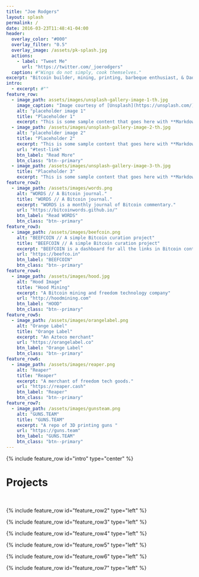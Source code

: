 ```yaml
---
title: "Joe Rodgers"
layout: splash
permalink: /
date: 2016-03-23T11:48:41-04:00
header:
  overlay_color: "#000"
  overlay_filter: "0.5"
  overlay_image: /assets/pk-splash.jpg
  actions:
    - label: "Tweet Me"
      url: "https://twitter.com/_joerodgers"
  caption: #"Wings do not simply, cook themselves."
excerpt: "Bitcoin builder, mining, printing, barbeque enthusiast, & Dad."
intro: 
  - excerpt: #""
feature_row:
  - image_path: assets/images/unsplash-gallery-image-1-th.jpg
    image_caption: "Image courtesy of [Unsplash](https://unsplash.com/)"
    alt: "placeholder image 1"
    title: "Placeholder 1"
    excerpt: "This is some sample content that goes here with **Markdown** formatting."
  - image_path: /assets/images/unsplash-gallery-image-2-th.jpg
    alt: "placeholder image 2"
    title: "Placeholder 2"
    excerpt: "This is some sample content that goes here with **Markdown** formatting."
    url: "#test-link"
    btn_label: "Read More"
    btn_class: "btn--primary"
  - image_path: /assets/images/unsplash-gallery-image-3-th.jpg
    title: "Placeholder 3"
    excerpt: "This is some sample content that goes here with **Markdown** formatting."
feature_row2:
  - image_path: /assets/images/words.png
    alt: "WORDS // A Bitcoin journal."
    title: "WORDS // A Bitcoin journal."
    excerpt: "WORDS is a monthly journal of Bitcoin commentary."
    url: "https://bitcoinwords.github.io/"
    btn_label: "Read WORDS"
    btn_class: "btn--primary"
feature_row3:
  - image_path: /assets/images/beefcoin.png
    alt: "BEEFCOIN // A simple Bitcoin curation project"
    title: "BEEFCOIN // A simple Bitcoin curation project"
    excerpt: "BEEFCOIN is a dashboard for all the links in Bitcoin content."
    url: "https://beefco.in"
    btn_label: "BEEFCOIN"
    btn_class: "btn--primary"
feature_row4:
  - image_path: /assets/images/hood.jpg
    alt: "Hood Image"
    title: "Hood Mining"
    excerpt: "A Bitcoin mining and freedom technology company"
    url: "http://hoodmining.com"
    btn_label: "HOOD"
    btn_class: "btn--primary"
feature_row5:
  - image_path: /assets/images/orangelabel.png
    alt: "Orange Label"
    title: "Orange Label"
    excerpt: "An Azteco merchant"
    url: "https://orangelabel.co"
    btn_label: "Orange Label"
    btn_class: "btn--primary"
feature_row6:
  - image_path: /assets/images/reaper.png
    alt: "Reaper"
    title: "Reaper"
    excerpt: "A merchant of freedom tech goods."
    url: "https://reaper.cash"
    btn_label: "Reaper"
    btn_class: "btn--primary"
feature_row7:
  - image_path: /assets/images/gunsteam.png
    alt: "GUNS.TEAM"
    title: "GUNS.TEAM"
    excerpt: "A repo of 3D printing guns "
    url: "https://guns.team"
    btn_label: "GUNS.TEAM"
    btn_class: "btn--primary"
---
```


{% include feature_row id="intro" type="center" %}

# Projects

<br>

{% include feature_row id="feature_row2" type="left" %}

{% include feature_row id="feature_row3" type="left" %}

{% include feature_row id="feature_row4" type="left" %}

{% include feature_row id="feature_row5" type="left" %}

{% include feature_row id="feature_row6" type="left" %}

{% include feature_row id="feature_row7" type="left" %}
